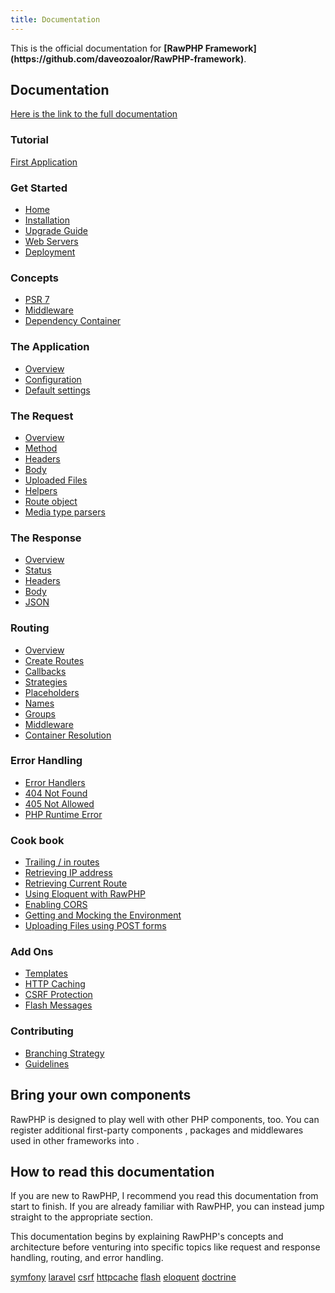 ```yaml
---
title: Documentation
---
```



<div class="alert alert-info">
    <p>
        This is the official documentation for <strong>[RawPHP Framework](https://github.com/daveozoalor/RawPHP-framework)</strong>. 
    </p>
</div>


## Documentation 
[Here is the link to the full documentation](https://github.com/daveozoalor/RawPHP-docs/docs)

### Tutorial
  [First Application](https://github.com/daveozoalor/RawPHP-docs/blob/master/docs/tutorial/first-app.md)

### Get Started
  * [Home](https://github.com/daveozoalor/RawPHP-docs/docs)
  * [Installation](https://github.com/daveozoalor/RawPHP-docs/blob/master/docs/start/installation.md)
  * [Upgrade Guide](https://github.com/daveozoalor/RawPHP-docs/blob/master/docs/start/upgrade.md)
  * [Web Servers](https://github.com/daveozoalor/RawPHP-docs/blob/master/docs/start/web-servers.md)
  * [Deployment](https://github.com/daveozoalor/RawPHP-docs/docs/deployment/deployment.md)

### Concepts
  * [PSR 7](https://github.com/daveozoalor/RawPHP-docs/docs/concepts/value-objects.md)
  * [Middleware](https://github.com/daveozoalor/RawPHP-docs/docs/concepts/middleware)
  * [Dependency Container](https://github.com/daveozoalor/RawPHP-docs/docs/concepts/di.md)
  
### The Application
  * [Overview](https://github.com/daveozoalor/RawPHP-docs/docs/objects/application.md)
  * [Configuration](https://github.com/daveozoalor/RawPHP-docs/docs/objects/application.md#application-configuration)
  * [Default settings](https://github.com/daveozoalor/RawPHP-docs/docs/objects/application.md#slim-default-settings)
  
### The Request
  * [Overview](https://github.com/daveozoalor/RawPHP-docs/docs/objects/request.md)
  * [Method](https://github.com/daveozoalor/RawPHP-docs/docs/objects/request.md)
  * [Headers](https://github.com/daveozoalor/RawPHP-docs/docs/objects/request.md)
  * [Body](https://github.com/daveozoalor/RawPHP-docs/docs/objects/request.md)
  * [Uploaded Files](https://github.com/daveozoalor/RawPHP-docs/docs/objects/request.md)
  * [Helpers](https://github.com/daveozoalor/RawPHP-docs/docs/objects/request.md)
  * [Route object](https://github.com/daveozoalor/RawPHP-docs/docs/objects/request.md)
  * [Media type parsers](https://github.com/daveozoalor/RawPHP-docs/docs/objects/request.md)
  
### The Response
  * [Overview](https://github.com/daveozoalor/RawPHP-docs/docs/objects/response.md)
  * [Status](https://github.com/daveozoalor/RawPHP-docs/docs/objects/response.md)
  * [Headers](https://github.com/daveozoalor/RawPHP-docs/docs/objects/response.md)
  * [Body](https://github.com/daveozoalor/RawPHP-docs/docs/objects/response.md)
  * [JSON](https://github.com/daveozoalor/RawPHP-docs/docs/objects/response.md)
  
### Routing
  * [Overview](https://github.com/daveozoalor/RawPHP-docs/docs/objects/router.md)
  * [Create Routes](https://github.com/daveozoalor/RawPHP-docs/docs/objects/router.md)
  * [Callbacks](https://github.com/daveozoalor/RawPHP-docs/docs/objects/router.md)
  * [Strategies](https://github.com/daveozoalor/RawPHP-docs/docs/objects/router.md)
  * [Placeholders](https://github.com/daveozoalor/RawPHP-docs/docs/objects/router.md)
  * [Names](https://github.com/daveozoalor/RawPHP-docs/docs/objects/router.md)
  * [Groups](https://github.com/daveozoalor/RawPHP-docs/docs/objects/router.md)
  * [Middleware](https://github.com/daveozoalor/RawPHP-docs/docs/objects/router.md)
  * [Container Resolution](https://github.com/daveozoalor/RawPHP-docs/docs/objects/router.md)
  
### Error Handling
  * [Error Handlers](https://github.com/daveozoalor/RawPHP-docs/docs/handlers/error.md)
  * [404 Not Found](https://github.com/daveozoalor/RawPHP-docs/docs/handlers/not-found.md)
  * [405 Not Allowed](https://github.com/daveozoalor/RawPHP-docs/docs/handlers/not-allowed.md)
  * [PHP Runtime Error](https://github.com/daveozoalor/RawPHP-docs/docs/handlers/php-error.md)
  
  ### Cook book
  * [Trailing / in routes](https://github.com/daveozoalor/RawPHP-docs/docs/cookbook/route-patterns.md)
  * [Retrieving IP address](https://github.com/daveozoalor/RawPHP-docs/docs/cookbook/ip-address.md)
  * [Retrieving Current Route](https://github.com/daveozoalor/RawPHP-docs/docs/cookbook/retrieving-current-route.md)
  * [Using Eloquent with RawPHP](https://github.com/daveozoalor/RawPHP-docs/docs/cookbook/database-eloquent.md)
  * [Enabling CORS](https://github.com/daveozoalor/RawPHP-docs/docs/cookbook/enable-cors.md)
  * [Getting and Mocking the Environment](https://github.com/daveozoalor/RawPHP-docs/docs/cookbook/emvironment.md)
  * [Uploading Files using POST forms](https://github.com/daveozoalor/RawPHP-docs/docs/cookbook/uploading-files.md)
  
### Add Ons
  * [Templates](https://github.com/daveozoalor/RawPHP-docs/docs/features/templates.md)
  * [HTTP Caching](https://github.com/daveozoalor/RawPHP-docs/docs/features/caching.md)
  * [CSRF Protection](https://github.com/daveozoalor/RawPHP-docs/docs/features/csrf.md)
  * [Flash Messages](https://github.com/daveozoalor/RawPHP-docs/docs/features/flash.md)

### Contributing
  * [Branching Strategy](https://github.com/daveozoalor/RawPHP-docs/docs/contributors/strategy.md)
  * [Guidelines](https://github.com/daveozoalor/RawPHP-docs/docs/contributors/guidelines.md)

## Bring your own components

RawPHP is designed to play well with other PHP components, too. You can register
additional first-party components , packages and middlewares used in other frameworks into .

## How to read this documentation

If you are new to RawPHP, I recommend you read this documentation from start
to finish. If you are already familiar with RawPHP, you can instead jump straight
to the appropriate section.

This documentation begins by explaining RawPHP's concepts and architecture
before venturing into specific topics like request and response handling,
routing, and error handling.

[symfony](http://symfony.com/)
[laravel](http://laravel.com/)
[csrf](https://github.com/slimphp/Slim-Csrf/)
[httpcache](https://github.com/slimphp/Slim-HttpCache)
[flash](https://github.com/slimphp/Slim-Flash)
[eloquent](http://laravel.com/docs/5.1/eloquent)
[doctrine](http://www.doctrine-project.org/projects/orm.html)
